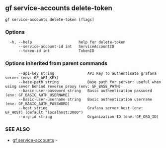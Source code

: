 ## gf service-accounts delete-token



```
gf service-accounts delete-token [flags]
```

### Options

```
  -h, --help                     help for delete-token
      --service-account-id int   ServiceAccountID
      --token-id int             TokenID
```

### Options inherited from parent commands

```
      --api-key string               API Key to authenticate grafana server (env: GF_API_KEY)
      --base-path string             Base path for server: useful when using sever behind reverse proxy (env: GF_BASE_PATH)
      --basic-user-password string   Basic authentication password (env: GF_BASIC_AUTH_USERNAME)
      --basic-user-username string   Basic authentication username (env: GF_BASIC_AUTH_PASSWORD)
      --host string                  Grafana server host (env: GF_HOST) (default "localhost:3000")
      --org-id string                Organization ID (env: GF_ORG_ID)
```

### SEE ALSO

* [gf service-accounts](gf_service-accounts.md)	 - 

